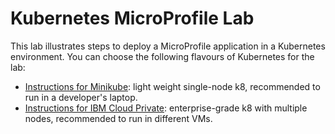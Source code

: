 # Kubernetes MicroProfile Lab
This lab illustrates steps to deploy a MicroProfile application in a Kubernetes environment.  You can choose the following flavours of Kubernetes for the lab:

*  [Instructions for Minikube](https://github.com/microservices-api/kubernetes-microprofile-lab/tree/master/lab-instructions/minikube): light weight single-node k8, recommended to run in a developer's laptop.
*  [Instructions for IBM Cloud Private](https://github.com/microservices-api/kubernetes-microprofile-lab/tree/master/lab-instructions/ibm-cloud-private): enterprise-grade k8 with multiple nodes, recommended to run in different VMs.
